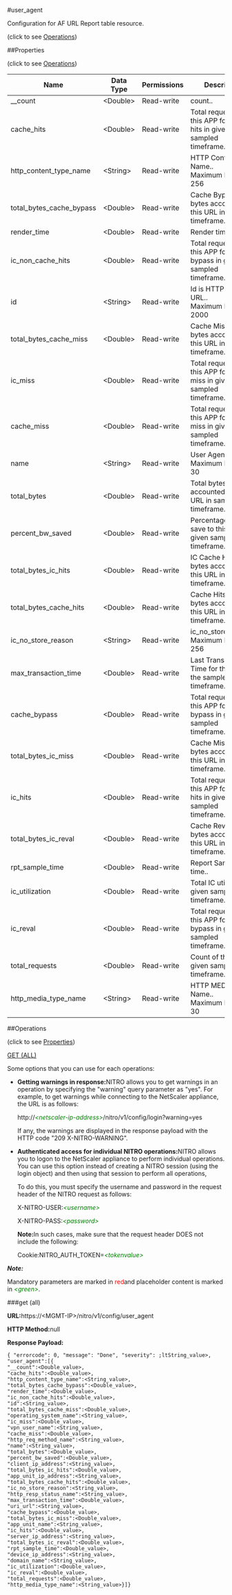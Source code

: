 #user_agent



Configuration for AF URL Report table resource.

<span>(click to see [Operations](#operations))</span>



##Properties 

<span>(click to see [Operations](#operations))</span>





<table><thead><tr><th>Name</th><th>Data Type</th><th>Permissions</th><th>Description</th></tr></thead><tbody><tr><td>__count</td><td>&lt;Double></td><td>Read-write</td><td>count..</td></tr><tr><td>cache_hits</td><td>&lt;Double></td><td>Read-write</td><td>Total requests to this APP for cache hits in given sampled timeframe..</td></tr><tr><td>http_content_type_name</td><td>&lt;String></td><td>Read-write</td><td>HTTP Content TYPE Name..<br>Maximum length = 256</td></tr><tr><td>total_bytes_cache_bypass</td><td>&lt;Double></td><td>Read-write</td><td>Cache Bypass total bytes accounted by this URL in sampled timeframe..</td></tr><tr><td>render_time</td><td>&lt;Double></td><td>Read-write</td><td>Render time..</td></tr><tr><td>ic_non_cache_hits</td><td>&lt;Double></td><td>Read-write</td><td>Total requests to this APP for cache bypass in given sampled timeframe..</td></tr><tr><td>id</td><td>&lt;String></td><td>Read-write</td><td>Id is HTTP Req URL..<br>Maximum length = 2000</td></tr><tr><td>total_bytes_cache_miss</td><td>&lt;Double></td><td>Read-write</td><td>Cache Miss total bytes accounted by this URL in sampled timeframe..</td></tr><tr><td>ic_miss</td><td>&lt;Double></td><td>Read-write</td><td>Total requests to this APP for cache miss in given sampled timeframe..</td></tr><tr><td>cache_miss</td><td>&lt;Double></td><td>Read-write</td><td>Total requests to this APP for cache miss in given sampled timeframe..</td></tr><tr><td>name</td><td>&lt;String></td><td>Read-write</td><td>User Agent Name..<br>Maximum length = 30</td></tr><tr><td>total_bytes</td><td>&lt;Double></td><td>Read-write</td><td>Total bytes accounted by this URL in sampled timeframe..</td></tr><tr><td>percent_bw_saved</td><td>&lt;Double></td><td>Read-write</td><td>Percentage of bw save to this APP in given sampled timeframe..</td></tr><tr><td>total_bytes_ic_hits</td><td>&lt;Double></td><td>Read-write</td><td>IC Cache Hits total bytes accounted by this URL in sampled timeframe..</td></tr><tr><td>total_bytes_cache_hits</td><td>&lt;Double></td><td>Read-write</td><td>Cache Hits total bytes accounted by this URL in sampled timeframe..</td></tr><tr><td>ic_no_store_reason</td><td>&lt;String></td><td>Read-write</td><td>ic_no_store_reason..<br>Maximum length = 256</td></tr><tr><td>max_transaction_time</td><td>&lt;Double></td><td>Read-write</td><td>Last Transaction Time for this URL in the sampled timeframe..</td></tr><tr><td>cache_bypass</td><td>&lt;Double></td><td>Read-write</td><td>Total requests to this APP for cache bypass in given sampled timeframe..</td></tr><tr><td>total_bytes_ic_miss</td><td>&lt;Double></td><td>Read-write</td><td>Cache Miss total bytes accounted by this URL in sampled timeframe..</td></tr><tr><td>ic_hits</td><td>&lt;Double></td><td>Read-write</td><td>Total requests to this APP for cache hits in given sampled timeframe..</td></tr><tr><td>total_bytes_ic_reval</td><td>&lt;Double></td><td>Read-write</td><td>Cache Reval total bytes accounted by this URL in sampled timeframe..</td></tr><tr><td>rpt_sample_time</td><td>&lt;Double></td><td>Read-write</td><td>Report Sample time..</td></tr><tr><td>ic_utilization</td><td>&lt;Double></td><td>Read-write</td><td>Total IC utilization in given sampled timeframe..</td></tr><tr><td>ic_reval</td><td>&lt;Double></td><td>Read-write</td><td>Total requests to this APP for cache bypass in given sampled timeframe..</td></tr><tr><td>total_requests</td><td>&lt;Double></td><td>Read-write</td><td>Count of this URL in given sampled timeframe..</td></tr><tr><td>http_media_type_name</td><td>&lt;String></td><td>Read-write</td><td>HTTP MEDIA TYPE Name..<br>Maximum length = 30</td></tr></tbody></table>

##Operations 

<span>(click to see [Properties](#properties))</span>





[GET (ALL)](#get-all)





Some options that you can use for each operations:

<ul><li><p><b>Getting warnings in response:</b>NITRO allows you to get warnings in an operation by specifying the "warning" query parameter as "yes". For example, to get warnings while connecting to the NetScaler appliance, the URL is as follows:</p><p>http://<span style="color:green;font-style:italic;">&lt;netscaler-ip-address&gt;</span>/nitro/v1/config/login?warning=yes</p><p>If any, the warnings are displayed in the response payload with the HTTP code "209 X-NITRO-WARNING".</p></li><li><p><b>Authenticated access for individual NITRO operations:</b>NITRO allows you to logon to the NetScaler appliance to perform individual operations. You can use this option instead of creating a NITRO session (using the login object) and then using that session to perform all operations,</p><p>To do this, you must specify the username and password in the request header of the NITRO request as follows:</p><p>X-NITRO-USER:<span style="color:green;font-style:italic;">&lt;username&gt;</span></p><p>X-NITRO-PASS:<span style="color:green;font-style:italic;">&lt;password&gt;</span></p><p><b>Note:</b>In such cases, make sure that the request header DOES not include the following:</p><p>Cookie:NITRO_AUTH_TOKEN=<span style="color:green;font-style:italic;">&lt;tokenvalue&gt;</span></p></li></ul>







***Note:*** 

Mandatory parameters are marked in <span style="color:#FF0000;">red</span>and placeholder content is marked in <span style="color:green;font-style:italic">&lt;green&gt;</span>.



###get (all)







<b>URL:</b>https://&lt;MGMT-IP&gt;/nitro/v1/config/user_agent

<b>HTTP Method:</b>null

<b>Response Payload: </b>
```
{ "errorcode": 0, "message": "Done", "severity": ;ltString_value>, "user_agent":[{
"__count":<Double_value>,
"cache_hits":<Double_value>,
"http_content_type_name":<String_value>,
"total_bytes_cache_bypass":<Double_value>,
"render_time":<Double_value>,
"ic_non_cache_hits":<Double_value>,
"id":<String_value>,
"total_bytes_cache_miss":<Double_value>,
"operating_system_name":<String_value>,
"ic_miss":<Double_value>,
"vpn_user_name":<String_value>,
"cache_miss":<Double_value>,
"http_req_method_name":<String_value>,
"name":<String_value>,
"total_bytes":<Double_value>,
"percent_bw_saved":<Double_value>,
"client_ip_address":<String_value>,
"total_bytes_ic_hits":<Double_value>,
"app_unit_ip_address":<String_value>,
"total_bytes_cache_hits":<Double_value>,
"ic_no_store_reason":<String_value>,
"http_resp_status_name":<String_value>,
"max_transaction_time":<Double_value>,
"uri_url":<String_value>,
"cache_bypass":<Double_value>,
"total_bytes_ic_miss":<Double_value>,
"app_unit_name":<String_value>,
"ic_hits":<Double_value>,
"server_ip_address":<String_value>,
"total_bytes_ic_reval":<Double_value>,
"rpt_sample_time":<Double_value>,
"device_ip_address":<String_value>,
"domain_name":<String_value>,
"ic_utilization":<Double_value>,
"ic_reval":<Double_value>,
"total_requests":<Double_value>,
"http_media_type_name":<String_value>}]}
```







